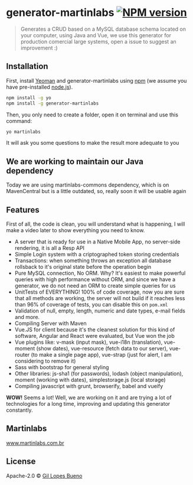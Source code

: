 # generator-martinlabs [![NPM version][npm-image]][npm-url]
> Generates a CRUD based on a MySQL database schema located on your computer, using Java and Vue, we use this generator for production comercial large systems, open a issue to suggest an improvement :)

## Installation

First, install [Yeoman](http://yeoman.io) and generator-martinlabs using [npm](https://www.npmjs.com/) (we assume you have pre-installed [node.js](https://nodejs.org/)).

```bash
npm install -g yo
npm install -g generator-martinlabs
```

Then, you only need to create a folder, open it on terminal and use this command:

```bash
yo martinlabs
```
It will ask you some questions to make the result more adequate to you

## We are working to maintain our Java dependency

Today we are using martinlabs-commons dependency, which is on MavenCentral but is a little outdated, so, really soon it will be usable again

## Features

First of all, the code is clean, you will understand what is happening, I will make a video later to show everything you need to know.
- A server that is ready for use in a Native Mobile App, no server-side rendering, it is all a Resp API
- Simple Login system with a criptographed token storing credentials
- Transactions: when something throws an exception all database rollsback to it's original state before the operation begin
- Pure MySQL connection, No ORM. Why? It's easiest to make powerful queries with high performance without ORM, and since we have a generator, we do not need an ORM to create simple queries for us
- UnitTests of EVERYTHING! 100% of code coverage, now you are sure that all methods are working, the server will not build if it reaches less than 96% of coverage of tests, you can disable this on `pom.xml`
- Validation of null, empty, length, numeric and date types, e-mail fields and more.
- Compiling Server with Maven
- Vue.JS for client because it's the cleanest solution for this kind of software, Angular and React were evaluated, but Vue won the job
- Vue plugins like: v-mask (input mask), vue-i18n (translation), vue-moment (show dates), vue-resource (fetch data to our server), vue-router (to make a single page app), vue-strap (just for alert, I am considering to remove it)
- Sass with bootstrap for general styling
- Other libraries: js-sha1 (for passwords), lodash (object manipulation), moment (working with dates), simplestorage.js (local storage)
- Compiling javascript with grunt, browserify, babel and vueify

**WOW!** Seems a lot! Well, we are working on it and are trying a lot of technologies for a long time, improving and updating this generator constantly. 

## Martinlabs
www.martinlabs.com.br

## License

Apache-2.0 © [Gil Lopes Bueno]()


[npm-image]: https://badge.fury.io/js/generator-martinlabs.svg
[npm-url]: https://npmjs.org/package/generator-martinlabs
[travis-image]: https://travis-ci.org/martinlabs/generator-martinlabs.svg?branch=master
[travis-url]: https://travis-ci.org/martinlabs/generator-martinlabs
[daviddm-image]: https://david-dm.org/martinlabs/generator-martinlabs.svg?theme=shields.io
[daviddm-url]: https://david-dm.org/martinlabs/generator-martinlabs
